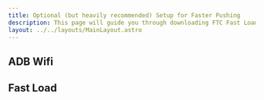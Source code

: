 ```yaml
---
title: Optional (but heavily recommended) Setup for Faster Pushing
description: This page will guide you through downloading FTC Fast Load and ADB Wifi.
layout: ../../layouts/MainLayout.astro
---
```

## ADB Wifi

## Fast Load
